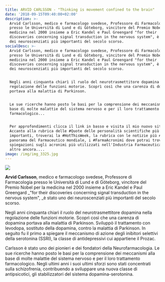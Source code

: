 ```yaml
---
title: ARVID CARLSSON - "Thinking is movement confined to the brain"
date: '2018-09-15T09:40:00+02:00'
description: >-
  Arvid Carlsson, medico e farmacologo svedese, Professore di Farmacologia
  presso le Università di Lund e di Göteborg, vincitore del Premio Nobel per la
  medicina nel 2000 insieme a Eric Kandel e Paul Greengard "for their
  discoveries concerning signal transduction in the nervous system", è stato uno
  dei neuroscenziati più importanti del secolo scorso.
socialDesc: >-
  Arvid Carlsson, medico e farmacologo svedese, Professore di Farmacologia
  presso le Università di Lund e di Göteborg, vincitore del Premio Nobel per la
  medicina nel 2000 insieme a Eric Kandel e Paul Greengard "for their
  discoveries concerning signal transduction in the nervous system", è stato uno
  dei neuroscenziati più importanti del secolo scorso.


  Negli anni cinquanta chiarì il ruolo del neurotrasmettitore dopamina nella
  regolazione delle funzioni motorie. Scoprì così che una carenza di dopamina
  portava alla malattia di Parkinson.


  Le sue ricerche hanno posto le basi per la comprensione dei meccanismi alla
  base di molte malattie del sistema nervoso e per il loro trattamento
  farmacologico...


  Per approfondimenti clicca il link in basso e visita il mio nuovo sito.
  Accanto alla rubrica delle #Quote delle personalità scientifiche più
  importanti, troverai la #HotThisWeek, la rubrica con le notizie più #Hot sul
  panorama del Farmaceutico mondiale, i #FarmaAcronimi dove potrai trovare mini
  spiegazioni sugli acronimi più utilizzati nell'Industria Farmaceutica, e molto
  altro ancora....
image: /img/img_3325.jpg
---
```

![](/img/img_3325.jpg)

**Arvid Carlsson**, medico e farmacologo svedese, Professore di Farmacologia presso le Università di Lund e di Göteborg, vincitore del Premio Nobel per la medicina nel 2000 insieme a Eric Kandel e Paul Greengard _"for their discoveries concerning signal transduction in the nervous system", _è stato uno dei neuroscenziati più importanti del secolo scorso.

Negli anni cinquanta chiarì il ruolo del neurotrasmettitore dopamina nella regolazione delle funzioni motorie. Scoprì così che una carenza di dopamina portava alla malattia di Parkinson. Sviluppò il trattamento con levodopa, sostituto della dopamina, contro la malattia di Parkinson. In seguito fu il primo a spiegare il meccanismo di azione degli inibitori selettivi della serotonina (SSRI), la classe di antidepressivi cui appartiene il Prozac. 

Carlsson è stato uno dei pionieri e dei fondatori della Neurofarmacologia. Le sue ricerche hanno posto le basi per la comprensione dei meccanismi alla base di molte malattie del sistema nervoso e per il loro trattamento farmacologico. Negli ultimi anni i suoi ultimi sforzi sono stati concentrati sulla schizofrenia, contribuendo a sviluppare una nuova classe di antipsicotici, gli stabilizzatori del sistema dopamina-serotonina.
